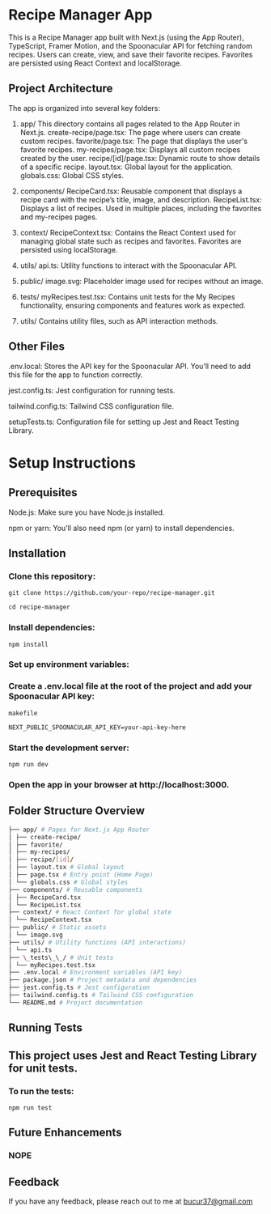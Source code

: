 # Recipe Manager App

This is a Recipe Manager app built with Next.js (using the App Router), TypeScript, Framer Motion, and the Spoonacular API for fetching random recipes. Users can create, view, and save their favorite recipes. Favorites are persisted using React Context and localStorage.

## Project Architecture

The app is organized into several key folders:

1. app/
   This directory contains all pages related to the App Router in Next.js.
   create-recipe/page.tsx: The page where users can create custom recipes.
   favorite/page.tsx: The page that displays the user's favorite recipes.
   my-recipes/page.tsx: Displays all custom recipes created by the user.
   recipe/[id]/page.tsx: Dynamic route to show details of a specific recipe.
   layout.tsx: Global layout for the application.
   globals.css: Global CSS styles.

2. components/
   RecipeCard.tsx: Reusable component that displays a recipe card with the recipe’s title, image, and description.
   RecipeList.tsx: Displays a list of recipes. Used in multiple places, including the favorites and my-recipes pages.

3. context/
   RecipeContext.tsx: Contains the React Context used for managing global state such as recipes and favorites. Favorites are persisted using localStorage.

4. utils/
   api.ts: Utility functions to interact with the Spoonacular API.

5. public/
   image.svg: Placeholder image used for recipes without an image.

6. tests/
   myRecipes.test.tsx: Contains unit tests for the My Recipes functionality, ensuring components and features work as expected.

7. utils/
   Contains utility files, such as API interaction methods.

## Other Files

.env.local: Stores the API key for the Spoonacular API. You’ll need to add this file for the app to function correctly.

jest.config.ts: Jest configuration for running tests.

tailwind.config.ts: Tailwind CSS configuration file.

setupTests.ts: Configuration file for setting up Jest and React Testing Library.

# Setup Instructions

## Prerequisites

Node.js: Make sure you have Node.js installed.

npm or yarn: You’ll also need npm (or yarn) to install dependencies.

## Installation

### Clone this repository:

`git clone https://github.com/your-repo/recipe-manager.git`

`cd recipe-manager`

### Install dependencies:

`npm install`

### Set up environment variables:

### Create a .env.local file at the root of the project and add your Spoonacular API key:

`makefile`

`NEXT_PUBLIC_SPOONACULAR_API_KEY=your-api-key-here`

### Start the development server:

`npm run dev`

### Open the app in your browser at http://localhost:3000.

## Folder Structure Overview

```bash
├── app/ # Pages for Next.js App Router
│ ├── create-recipe/
│ ├── favorite/
│ ├── my-recipes/
│ ├── recipe/[id]/
│ ├── layout.tsx # Global layout
│ ├── page.tsx # Entry point (Home Page)
│ └── globals.css # Global styles
├── components/ # Reusable components
│ ├── RecipeCard.tsx
│ └── RecipeList.tsx
├── context/ # React Context for global state
│ └── RecipeContext.tsx
├── public/ # Static assets
│ └── image.svg
├── utils/ # Utility functions (API interactions)
│ └── api.ts
├── \_tests\_\_/ # Unit tests
│ └── myRecipes.test.tsx
├── .env.local # Environment variables (API key)
├── package.json # Project metadata and dependencies
├── jest.config.ts # Jest configuration
├── tailwind.config.ts # Tailwind CSS configuration
└── README.md # Project documentation
```

## Running Tests

## This project uses Jest and React Testing Library for unit tests.

### To run the tests:

`npm run test`

## Future Enhancements

### NOPE

## Feedback

If you have any feedback, please reach out to me at bucur37@gmail.com
